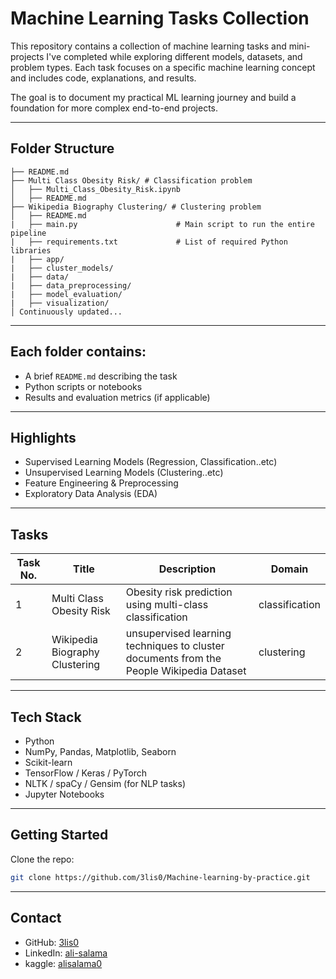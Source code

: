 #  Machine Learning Tasks Collection

This repository contains a collection of machine learning tasks and mini-projects I've completed while exploring different models, datasets, and problem types. Each task focuses on a specific machine learning concept and includes code, explanations, and results.

The goal is to document my practical ML learning journey and build a foundation for more complex end-to-end projects.

---

## Folder Structure

```
├── README.md
├── Multi Class Obesity Risk/ # Classification problem
│   ├── Multi_Class_Obesity_Risk.ipynb
│   ├── README.md
├── Wikipedia Biography Clustering/ # Clustering problem
│   ├── README.md
|   ├── main.py                      # Main script to run the entire pipeline
|   ├── requirements.txt             # List of required Python libraries
|   ├── app/
|   ├── cluster_models/
|   ├── data/
|   ├── data_preprocessing/
|   ├── model_evaluation/
|   ├── visualization/
│ Continuously updated...                      
```
---

## Each folder contains:
- A brief `README.md` describing the task
- Python scripts or notebooks
- Results and evaluation metrics (if applicable)

---

## Highlights
- Supervised Learning Models (Regression, Classification..etc)
- Unsupervised Learning Models (Clustering..etc)
- Feature Engineering & Preprocessing
- Exploratory Data Analysis (EDA)

---
## Tasks

| Task No. | Title | Description| Domain|
|----------|-------|------------|-------|
| 1        | Multi Class Obesity Risk| Obesity risk prediction using multi-class classification | classification |
| 2        | Wikipedia Biography Clustering  |  unsupervised learning techniques to cluster documents from the People Wikipedia Dataset  |  clustering  |
---

## Tech Stack

- Python 
- NumPy, Pandas, Matplotlib, Seaborn
- Scikit-learn
- TensorFlow / Keras / PyTorch
- NLTK / spaCy / Gensim (for NLP tasks)
- Jupyter Notebooks

---
##  Getting Started

Clone the repo:
```bash
git clone https://github.com/3lis0/Machine-learning-by-practice.git
```
---
## Contact

- GitHub: [3lis0](https://github.com/3lis0)
- LinkedIn: [ali-salama](https://www.linkedin.com/in/ali-salama/)
- kaggle: [alisalama0](https://www.kaggle.com/alisalama0)
